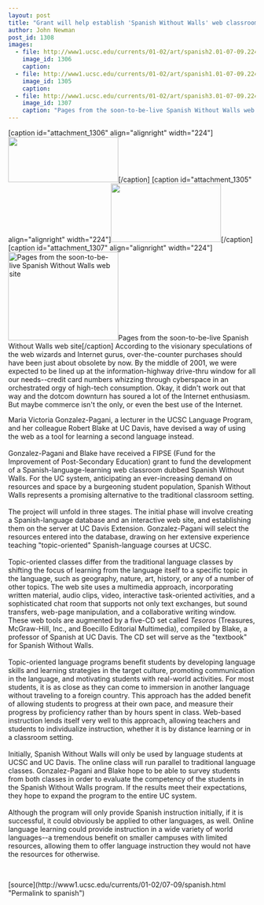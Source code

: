 ```yaml
---
layout: post
title: "Grant will help establish 'Spanish Without Walls' web classroom"
author: John Newman
post_id: 1308
images:
  - file: http://www1.ucsc.edu/currents/01-02/art/spanish2.01-07-09.224.jpg
    image_id: 1306
    caption: 
  - file: http://www1.ucsc.edu/currents/01-02/art/spanish1.01-07-09.224.jpg
    image_id: 1305
    caption: 
  - file: http://www1.ucsc.edu/currents/01-02/art/spanish3.01-07-09.224.jpg
    image_id: 1307
    caption: "Pages from the soon-to-be-live Spanish Without Walls web site"
---
```


[caption id="attachment_1306" align="alignright" width="224"]<a href="http://localhost/mysite/wp-content/uploads/2001/07/spanish2.01-07-09.224.jpg"><img class="size-full wp-image-1306" src="http://localhost/mysite/wp-content/uploads/2001/07/spanish2.01-07-09.224.jpg" alt="" width="224" height="92" /></a>[/caption]
[caption id="attachment_1305" align="alignright" width="224"]<a href="http://localhost/mysite/wp-content/uploads/2001/07/spanish1.01-07-09.224.jpg"><img class="size-full wp-image-1305" src="http://localhost/mysite/wp-content/uploads/2001/07/spanish1.01-07-09.224.jpg" alt="" width="224" height="119" /></a>[/caption]
[caption id="attachment_1307" align="alignright" width="224"]<a href="http://localhost/mysite/wp-content/uploads/2001/07/spanish3.01-07-09.224.jpg"><img class="size-full wp-image-1307" src="http://localhost/mysite/wp-content/uploads/2001/07/spanish3.01-07-09.224.jpg" alt="Pages from the soon-to-be-live Spanish Without Walls web site" width="224" height="180" /></a>Pages from the soon-to-be-live Spanish Without Walls web site[/caption]
According to the visionary speculations of the web wizards and Internet gurus, over-the-counter purchases should have been just about obsolete by now. By the middle of 2001, we were expected to be lined up at the information-highway drive-thru window for all our needs--credit card numbers whizzing through cyberspace in an orchestrated orgy of high-tech consumption. Okay, it didn't work out that way and the dotcom downturn has soured a lot of the Internet enthusiasm. But maybe commerce isn't the only, or even the best use of the Internet.
<p>
  Maria Victoria Gonzalez-Pagani, a lecturer in the UCSC Language Program, and her colleague Robert Blake at UC Davis, have devised a way of using the web as a tool for learning a second language instead.<br>
  <br>
  Gonzalez-Pagani and Blake have received a FIPSE (Fund for the Improvement of Post-Secondary Education) grant to fund the development of a Spanish-language-learning web classroom dubbed Spanish Without Walls. For the UC system, anticipating an ever-increasing demand on resources and space by a burgeoning student population, Spanish Without Walls represents a promising alternative to the traditional classroom setting.<br>
  <br>
  The project will unfold in three stages. The initial phase will involve creating a Spanish-language database and an interactive web site, and establishing them on the server at UC Davis Extension. Gonzalez-Pagani will select the resources entered into the database, drawing on her extensive experience teaching "topic-oriented" Spanish-language courses at UCSC.<br>
  <br>
  Topic-oriented classes differ from the traditional language classes by shifting the focus of learning from the language itself to a specific topic in the language, such as geography, nature, art, history, or any of a number of other topics. The web site uses a multimedia approach, incorporating written material, audio clips, video, interactive task-oriented activities, and a sophisticated chat room that supports not only text exchanges, but sound transfers, web-page manipulation, and a collaborative writing window. These web tools are augmented by a five-CD set called <i>Tesoros</i> (Treasures, McGraw-Hill, Inc., and Boecillo Editorial Multimedia), compiled by Blake, a professor of Spanish at UC Davis. The CD set will serve as the "textbook" for Spanish Without Walls.<br>
  <br>
  Topic-oriented language programs benefit students by developing language skills and learning strategies in the target culture, promoting communication in the language, and motivating students with real-world activities. For most students, it is as close as they can come to immersion in another language without traveling to a foreign country. This approach has the added benefit of allowing students to progress at their own pace, and measure their progress by proficiency rather than by hours spent in class. Web-based instruction lends itself very well to this approach, allowing teachers and students to individualize instruction, whether it is by distance learning or in a classroom setting.<br>
  <br>
  Initially, Spanish Without Walls will only be used by language students at UCSC and UC Davis. The online class will run parallel to traditional language classes. Gonzalez-Pagani and Blake hope to be able to survey students from both classes in order to evaluate the competency of the students in the Spanish Without Walls program. If the results meet their expectations, they hope to expand the program to the entire UC system.<br>
  <br>
  Although the program will only provide Spanish instruction initially, if it is successful, it could obviously be applied to other languages, as well. Online language learning could provide instruction in a wide variety of world languages--a tremendous benefit on smaller campuses with limited resources, allowing them to offer language instruction they would not have the resources for otherwise.
</p>
<p>
  <br>

</p>
[source](http://www1.ucsc.edu/currents/01-02/07-09/spanish.html "Permalink to spanish")
